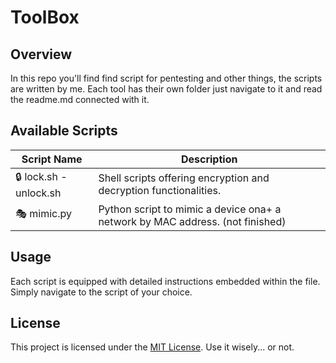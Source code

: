 # ToolBox

## Overview

In this repo you'll find find script for pentesting and other things, the scripts are written by me.
Each tool has their own folder just navigate to it and read the readme.md connected with it.

## Available Scripts

| Script Name                | Description                                                       |
|----------------------------|-------------------------------------------------------------------------------------|
| 🔒 lock.sh - unlock.sh     | Shell scripts offering encryption and decryption functionalities.                   |
| 🎭 mimic.py                | Python script to mimic a device ona+ a network by MAC address. (not finished)       |

## Usage

Each script is equipped with detailed instructions embedded within the file. Simply navigate to the script of your choice.

## License

This project is licensed under the [MIT License](LICENSE). Use it wisely... or not.
